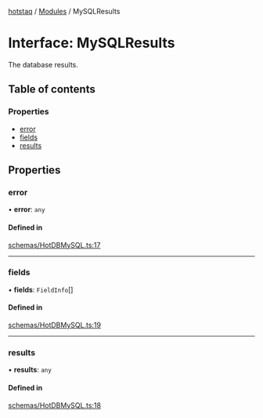[hotstaq](../README.md) / [Modules](../modules.md) / MySQLResults

# Interface: MySQLResults

The database results.

## Table of contents

### Properties

- [error](MySQLResults.md#error)
- [fields](MySQLResults.md#fields)
- [results](MySQLResults.md#results)

## Properties

### error

• **error**: `any`

#### Defined in

[schemas/HotDBMySQL.ts:17](https://github.com/OurFreeLight/HotStaq/blob/a27c8f4/src/schemas/HotDBMySQL.ts#L17)

___

### fields

• **fields**: `FieldInfo`[]

#### Defined in

[schemas/HotDBMySQL.ts:19](https://github.com/OurFreeLight/HotStaq/blob/a27c8f4/src/schemas/HotDBMySQL.ts#L19)

___

### results

• **results**: `any`

#### Defined in

[schemas/HotDBMySQL.ts:18](https://github.com/OurFreeLight/HotStaq/blob/a27c8f4/src/schemas/HotDBMySQL.ts#L18)
